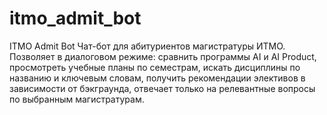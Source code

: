 # itmo_admit_bot
ITMO Admit Bot  Чат-бот для абитуриентов магистратуры ИТМО. Позволяет в диалоговом режиме:  сравнить программы AI и AI Product,  просмотреть учебные планы по семестрам,  искать дисциплины по названию и ключевым словам,  получить рекомендации элективов в зависимости от бэкграунда,  отвечает только на релевантные вопросы по выбранным магистратурам.
